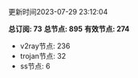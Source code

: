 更新时间2023-07-29 23:12:04

**总订阅: 73**
**总节点: 895**
**有效节点: 274**
- v2ray节点: 236
- trojan节点: 32
- ss节点: 6
